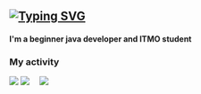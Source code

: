 ## [![Typing SVG](https://readme-typing-svg.herokuapp.com?color=%2336BCF7&lines=Hi,+I'm+Danila+Kisikov+👋)](https://git.io/typing-svg)
#### I'm a beginner java developer and ITMO student

### **My activity**

![](https://github-profile-summary-cards.vercel.app/api/cards/profile-details?username=danyachka&theme=github_dark)
![](https://github-profile-summary-cards.vercel.app/api/cards/stats?username=danyachka&theme=github_dark) &emsp;![](https://github-profile-summary-cards.vercel.app/api/cards/most-commit-language?username=danyachka&theme=github_dark)
